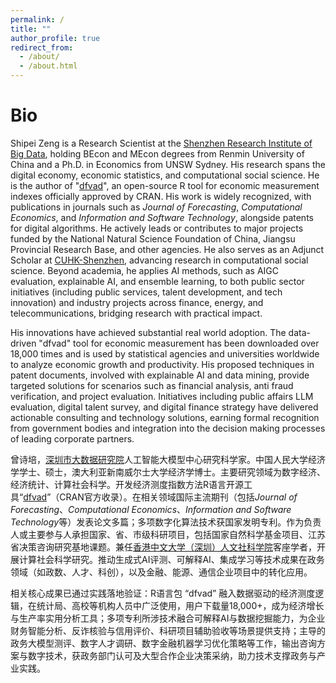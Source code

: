 ```yaml
---
permalink: /
title: ""
author_profile: true
redirect_from: 
  - /about/
  - /about.html
---
```

Bio
======
Shipei Zeng is a Research Scientist at the [Shenzhen Research Institute of Big Data](https://www.sribd.cn/), holding BEcon and MEcon degrees from Renmin University of China and a Ph.D. in Economics from UNSW Sydney. His research spans the digital economy, economic statistics, and computational social science. He is the author of "[dfvad](https://cran.r-project.org/web/packages/dfvad/index.html)", an open-source R tool for economic measurement indexes officially approved by CRAN. His work is widely recognized, with publications in journals such as *Journal of Forecasting*, *Computational Economics*, and *Information and Software Technology*, alongside patents for digital algorithms. He actively leads or contributes to major projects funded by the National Natural Science Foundation of China, Jiangsu Provincial Research Base, and other agencies. He also serves as an Adjunct Scholar at [CUHK-Shenzhen](https://hss.cuhk.edu.cn/page/1350), advancing research in computational social science. Beyond academia, he applies AI methods, such as AIGC evaluation, explainable AI, and ensemble learning, to both public sector initiatives (including public services, talent development, and tech innovation) and industry projects across finance, energy, and telecommunications, bridging research with practical impact.

His innovations have achieved substantial real world adoption. The data-driven "dfvad" tool for economic measurement has been downloaded over 18,000 times and is used by statistical agencies and universities worldwide to analyze economic growth and productivity. His proposed techniques in patent documents, involved with explainable AI and data mining, provide targeted solutions for scenarios such as financial analysis, anti fraud verification, and project evaluation. Initiatives including public affairs LLM evaluation, digital talent survey, and digital finance strategy have delivered actionable consulting and technology solutions, earning formal recognition from government bodies and integration into the decision making processes of leading corporate partners.

曾诗培，[深圳市大数据研究院](https://www.sribd.cn/)人工智能大模型中心研究科学家。中国人民大学经济学学士、硕士，澳大利亚新南威尔士大学经济学博士。主要研究领域为数字经济、经济统计、计算社会科学。开发经济测度指数方法R语言开源工具“[dfvad](https://cran.r-project.org/web/packages/dfvad/index.html)”（CRAN官方收录）。在相关领域国际主流期刊（包括*Journal of Forecasting*、*Computational Economics*、*Information and Software Technology*等）发表论文多篇；多项数字化算法技术获国家发明专利。作为负责人或主要参与人承担国家、省、市级科研项目，包括国家自然科学基金项目、江苏省决策咨询研究基地课题。兼任[香港中文大学（深圳）人文社科学院](https://hss.cuhk.edu.cn/page/1350)客座学者，开展计算社会科学研究。推动生成式AI评测、可解释AI、集成学习等技术成果在政务领域（如政数、人才、科创），以及金融、能源、通信企业项目中的转化应用。

相关核心成果已通过实践落地验证：R语言包 “dfvad” 融入数据驱动的经济测度逻辑，在统计局、高校等机构人员中广泛使用，用户下载量18,000+，成为经济增长与生产率实用分析工具；多项专利所涉技术融合可解释AI与数据挖掘能力，为企业财务智能分析、反诈核验与信用评价、科研项目辅助验收等场景提供支持；主导的政务大模型测评、数字人才调研、数字金融机器学习优化策略等工作，输出咨询方案与数字技术，获政务部门认可及大型合作企业决策采纳，助力技术支撑政务与产业实践。
